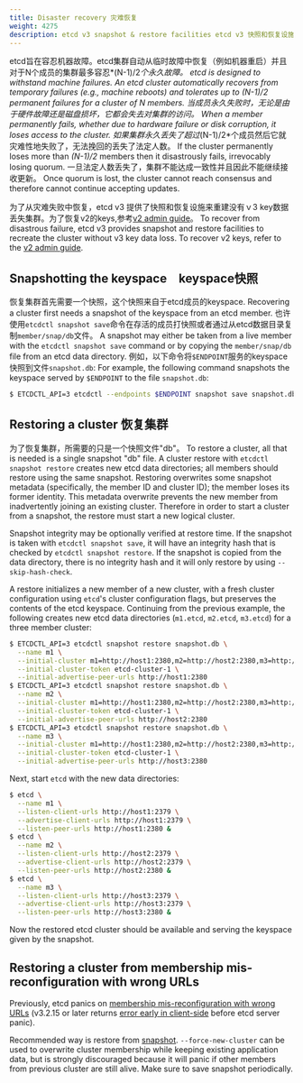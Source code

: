 ```yaml
---
title: Disaster recovery 灾难恢复
weight: 4275
description: etcd v3 snapshot & restore facilities etcd v3 快照和恢复设施
---
```


etcd旨在容忍机器故障。etcd集群自动从临时故障中恢复（例如机器重启）并且对于N个成员的集群最多容忍*(N-1)/2*个永久故障。
etcd is designed to withstand machine failures. An etcd cluster automatically recovers from temporary failures (e.g., machine reboots) and tolerates up to *(N-1)/2* permanent failures for a cluster of N members. 
当成员永久失败时，无论是由于硬件故障还是磁盘损坏，它都会失去对集群的访问。
When a member permanently fails, whether due to hardware failure or disk corruption, it loses access to the cluster. 
如果集群永久丢失了超过*(N-1)/2*个成员然后它就灾难性地失败了，无法挽回的丢失了法定人数。
If the cluster permanently loses more than *(N-1)/2* members then it disastrously fails, irrevocably losing quorum. 
一旦法定人数丢失了，集群不能达成一致性并且因此不能继续接收更新。
Once quorum is lost, the cluster cannot reach consensus and therefore cannot continue accepting updates.

为了从灾难失败中恢复，etcd v3 提供了快照和恢复设施来重建没有ｖ3 key数据丢失集群。为了恢复v2的keys,参考[v2 admin guide][v2_recover]。
To recover from disastrous failure, etcd v3 provides snapshot and restore facilities to recreate the cluster without v3 key data loss. To recover v2 keys, refer to the [v2 admin guide][v2_recover].

[v2_recover]: /docs/v2.3/admin_guide#disaster-recovery

## Snapshotting the keyspace　keyspace快照

恢复集群首先需要一个快照，这个快照来自于etcd成员的keyspace.
Recovering a cluster first needs a snapshot of the keyspace from an etcd member. 
也许使用`etcdctl snapshot save`命令在存活的成员打快照或者通过从etcd数据目录复制`member/snap/db`文件。
A snapshot may either be taken from a live member with the `etcdctl snapshot save` command or by copying the `member/snap/db` file from an etcd data directory. 
例如，以下命令将`$ENDPOINT`服务的keyspace快照到文件`snapshot.db`:
For example, the following command snapshots the keyspace served by `$ENDPOINT` to the file `snapshot.db`:

```sh
$ ETCDCTL_API=3 etcdctl --endpoints $ENDPOINT snapshot save snapshot.db
```

## Restoring a cluster 恢复集群

为了恢复集群，所需要的只是一个快照文件"db"。
To restore a cluster, all that is needed is a single snapshot "db" file. A cluster restore with `etcdctl snapshot restore` creates new etcd data directories; all members should restore using the same snapshot. Restoring overwrites some snapshot metadata (specifically, the member ID and cluster ID); the member loses its former identity. This metadata overwrite prevents the new member from inadvertently joining an existing cluster. Therefore in order to start a cluster from a snapshot, the restore must start a new logical cluster.

Snapshot integrity may be optionally verified at restore time. If the snapshot is taken with `etcdctl snapshot save`, it will have an integrity hash that is checked by `etcdctl snapshot restore`. If the snapshot is copied from the data directory, there is no integrity hash and it will only restore by using `--skip-hash-check`.

A restore initializes a new member of a new cluster, with a fresh cluster configuration using `etcd`'s cluster configuration flags, but preserves the contents of the etcd keyspace. Continuing from the previous example, the following creates new etcd data directories (`m1.etcd`, `m2.etcd`, `m3.etcd`) for a three member cluster:

```sh
$ ETCDCTL_API=3 etcdctl snapshot restore snapshot.db \
  --name m1 \
  --initial-cluster m1=http://host1:2380,m2=http://host2:2380,m3=http://host3:2380 \
  --initial-cluster-token etcd-cluster-1 \
  --initial-advertise-peer-urls http://host1:2380
$ ETCDCTL_API=3 etcdctl snapshot restore snapshot.db \
  --name m2 \
  --initial-cluster m1=http://host1:2380,m2=http://host2:2380,m3=http://host3:2380 \
  --initial-cluster-token etcd-cluster-1 \
  --initial-advertise-peer-urls http://host2:2380
$ ETCDCTL_API=3 etcdctl snapshot restore snapshot.db \
  --name m3 \
  --initial-cluster m1=http://host1:2380,m2=http://host2:2380,m3=http://host3:2380 \
  --initial-cluster-token etcd-cluster-1 \
  --initial-advertise-peer-urls http://host3:2380
```

Next, start `etcd` with the new data directories:

```sh
$ etcd \
  --name m1 \
  --listen-client-urls http://host1:2379 \
  --advertise-client-urls http://host1:2379 \
  --listen-peer-urls http://host1:2380 &
$ etcd \
  --name m2 \
  --listen-client-urls http://host2:2379 \
  --advertise-client-urls http://host2:2379 \
  --listen-peer-urls http://host2:2380 &
$ etcd \
  --name m3 \
  --listen-client-urls http://host3:2379 \
  --advertise-client-urls http://host3:2379 \
  --listen-peer-urls http://host3:2380 &
```

Now the restored etcd cluster should be available and serving the keyspace given by the snapshot.

## Restoring a cluster from membership mis-reconfiguration with wrong URLs

Previously, etcd panics on [membership mis-reconfiguration with wrong URLs](https://github.com/etcd-io/etcd/issues/9173) (v3.2.15 or later returns [error early in client-side](https://github.com/etcd-io/etcd/pull/9174) before etcd server panic).

Recommended way is restore from [snapshot](#snapshotting-the-keyspace). `--force-new-cluster` can be used to overwrite cluster membership while keeping existing application data, but is strongly discouraged because it will panic if other members from previous cluster are still alive. Make sure to save snapshot periodically.

